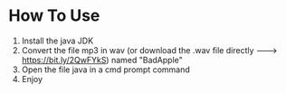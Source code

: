 # How To Use
1) Install the java JDK
2) Convert the file mp3 in wav (or download the .wav file directly ---> https://bit.ly/2QwFYkS) named "BadApple"
3) Open the file java in a cmd prompt command
4) Enjoy
